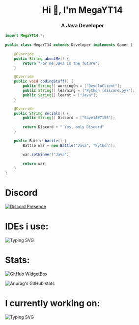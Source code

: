 <div align="center">
<h1 align="center">Hi 👋, I'm MegaYT14
<h3 align="center">A Java Developer</h1>

</div>

```java
import MegaYT14.*;
    
public class MegaYT14 extends Developer implements Gamer {
    
    @Override
    public String aboutMe() {
        return "For me Java is the future";
    }

    @Override
    public void codingStuff() {
        public String[] workingOn = ["DeveloClient"];
        public String[] learning = ["Python (discord.py)"];
        public String[] learnt = ["Java"];
    }

    @Override
    public String socials() {
        public String[] Discord = ["Save14#7156"];
        
        return Discord + " Yes, only Discord"
    }
    
    public Battle battle() {
        Battle war = new Battle("Java", "Python");
        
        war.setWinner("Java");
        
        return war;
    }
}
```

# Discord
[![Discord Presence](https://lanyard.cnrad.dev/api/822767847141933066)](https://discord.com/users/822767847141933066)

# IDEs i use:
![Typing SVG](https://readme-typing-svg.herokuapp.com?font=Arial&color=%2336BCF7&lines=Eclipse;IntelliJ+Idea;Atom)

# Stats:
![GitHub WidgetBox](https://github-widgetbox.vercel.app/api/profile?username=MegaYT14&data=followers,repositories,stars,commits)

![Anurag's GitHub stats](https://github-readme-stats.vercel.app/api?username=MegaYT14&show_icons=true&theme=radical)
# I currently working on:
![Typing SVG](https://readme-typing-svg.herokuapp.com?font=Arial&color=%23F7913B&lines=DeveloClient;Github.com%2FMegaYT14%2FDeveloClient)
